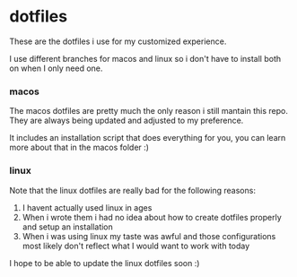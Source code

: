 # dotfiles
These are the dotfiles i use for my customized experience. 

I use different branches for macos and linux so i don't have to install both on when I only need one.

### macos

The macos dotfiles are pretty much the only reason i still mantain this repo. 
They are always being updated and adjusted to my preference. 

It includes an installation script that does everything for you, you can learn more about that in the macos folder :)

### linux 

Note that the linux dotfiles are really bad for the following reasons:
1. I havent actually used linux in ages
2. When i wrote them i had no idea about how to create dotfiles properly and setup an installation
3. When i was using linux my taste was awful and those configurations most likely don't reflect what I would want to work with today

I hope to be able to update the linux dotfiles soon :)

